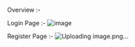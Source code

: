 Overview :-

Login Page :-
![image](https://github.com/SUJALGPM/AuthLock/assets/122919895/7e972f22-64c6-4277-bfb2-6a533c6d4f75)

Register Page :-
![Uploading image.png…]()
